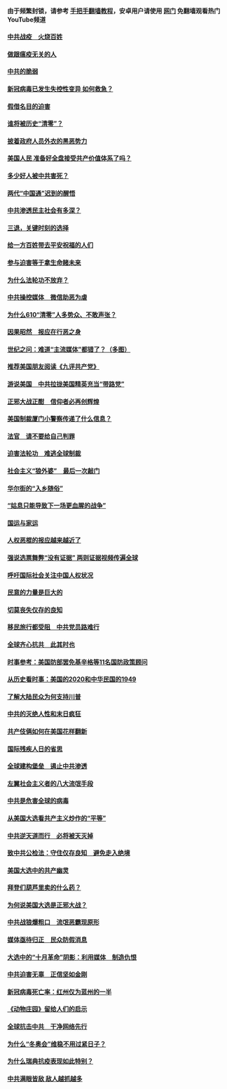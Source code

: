#### 由于频繁封锁，请参考 [手把手翻墙教程](https://github.com/gfw-breaker/guides/wiki/)，安卓用户请使用 [网门](https://github.com/gfw-breaker/nogfw/blob/master/dl.md?t=01071700) 免翻墙观看热门YouTube频道 

#### [中共战疫　火烧百姓](../pages/251/418220.md?t=01071700) 

#### [做跟瘟疫无关的人](../pages/251/418171.md?t=01071700) 

#### [中共的脆弱](../pages/251/418196.md?t=01071700) 

#### [新冠病毒已发生失控性变异 如何救急？](../pages/251/418032.md?t=01071700) 

#### [假借名目的迫害](../pages/251/418055.md?t=01071700) 

#### [谁将被历史“清零”？](../pages/251/417485.md?t=01071700) 

#### [披着政府人员外衣的黑恶势力](../pages/251/417442.md?t=01071700) 

#### [美国人民 准备好全盘接受共产价值体系了吗？](../pages/251/417491.md?t=01071700) 

#### [多少好人被中共害死？](../pages/251/417144.md?t=01071700) 

#### [两代“中国通”迟到的醒悟](../pages/251/417064.md?t=01071700) 

#### [中共渗透民主社会有多深？](../pages/251/417063.md?t=01071700) 

#### [三退，关键时刻的选择](../pages/251/416969.md?t=01071700) 

#### [给一方百姓带去平安祝福的人们](../pages/251/416941.md?t=01071700) 

#### [参与迫害等于拿生命赌未来](../pages/251/416856.md?t=01071700) 

#### [为什么法轮功不放弃？](../pages/251/416864.md?t=01071700) 

#### [中共操控媒体　微信助恶为虐](../pages/251/416724.md?t=01071700) 

#### [为什么610“清零”人多势众、不敢声张？](../pages/251/416632.md?t=01071700) 

#### [因果昭然　报应在行恶之身](../pages/251/416582.md?t=01071700) 

#### [世纪之问：难道“主流媒体”都错了？（多图）](../pages/251/416571.md?t=01071700) 

#### [推荐美国朋友阅读《九评共产党》](../pages/251/416510.md?t=01071700) 

#### [游说美国　中共拉拢美国精英充当“带路党”](../pages/251/416529.md?t=01071700) 

#### [正邪大战正酣　信仰者必再创辉煌](../pages/251/416433.md?t=01071700) 

#### [美国制裁厦门小警察传递了什么信息？](../pages/251/416432.md?t=01071700) 

#### [法官　请不要给自己判罪](../pages/251/416379.md?t=01071700) 

#### [迫害法轮功　难逃全球制裁](../pages/251/416380.md?t=01071700) 

#### [社会主义“狼外婆”　最后一次敲门](../pages/251/416394.md?t=01071700) 

#### [华尔街的“入乡随俗”](../pages/251/416395.md?t=01071700) 

#### [“姑息只能导致下一场更血腥的战争”](../pages/251/416223.md?t=01071700) 

#### [国运与家运](../pages/251/416224.md?t=01071700) 

#### [人权恶棍的报应越来越近了](../pages/251/416276.md?t=01071700) 

#### [强说选票舞弊“没有证据” 两则证据视频传遍全球](../pages/251/416227.md?t=01071700) 

#### [呼吁国际社会关注中国人权状况](../pages/251/416135.md?t=01071700) 

#### [民意的力量是巨大的](../pages/251/416222.md?t=01071700) 

#### [切莫丧失仅存的良知](../pages/251/416134.md?t=01071700) 

#### [移民旅行都受阻　中共党员路难行](../pages/251/416033.md?t=01071700) 

#### [全球齐心抗共　此其时也](../pages/251/415989.md?t=01071700) 

#### [时事参考：美国防部罢免基辛格等11名国防政策顾问](../pages/251/415970.md?t=01071700) 

#### [从历史看时事：美国的2020和中华民国的1949](../pages/251/415949.md?t=01071700) 

#### [了解大陆民众为何支持川普](../pages/251/415950.md?t=01071700) 

#### [中共的灭绝人性和末日疯狂](../pages/251/415944.md?t=01071700) 

#### [共产伎俩如何在美国花样翻新](../pages/251/415908.md?t=01071700) 

#### [国际残疾人日的省思](../pages/251/415849.md?t=01071700) 

#### [全球建构堡垒　遏止中共渗透](../pages/251/415850.md?t=01071700) 

#### [左翼社会主义者的八大流氓手段](../pages/251/415802.md?t=01071700) 

#### [中共是危害全球的病毒](../pages/251/415569.md?t=01071700) 

#### [从美国大选看共产主义炒作的“平等”](../pages/251/415654.md?t=01071700) 

#### [中共逆天道而行　必将被天灭掉](../pages/251/415626.md?t=01071700) 

#### [致中共公检法：守住仅存良知　避免走入绝境](../pages/251/415627.md?t=01071700) 

#### [美国大选中的共产幽灵](../pages/251/415618.md?t=01071700) 

#### [拜登们葫芦里卖的什么药？](../pages/251/415531.md?t=01071700) 

#### [为何说美国大选是正邪大战？](../pages/251/415530.md?t=01071700) 

#### [中共战狼爆粗口　流氓恶霸现原形](../pages/251/415426.md?t=01071700) 

#### [媒体亟待归正　民众防假消息](../pages/251/415402.md?t=01071700) 

#### [大选中的“十月革命”阴影：利用媒体　制造仇恨](../pages/251/415334.md?t=01071700) 

#### [中共迫害无辜　正信坚如金刚](../pages/251/415307.md?t=01071700) 

#### [新冠病毒死亡率：红州仅为蓝州的一半](../pages/251/415164.md?t=01071700) 

#### [《动物庄园》留给人们的启示](../pages/251/415178.md?t=01071700) 

#### [全球抗击中共　干净网络先行](../pages/251/415096.md?t=01071700) 

#### [为什么“冬奥会”维稳不用过紧日子？](../pages/251/414949.md?t=01071700) 

#### [为什么瑞典抗疫表现如此特别？](../pages/251/414950.md?t=01071700) 

#### [中共满眼皆敌 敌人越抓越多](../pages/251/415053.md?t=01071700) 

